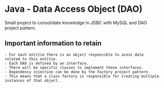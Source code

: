 # Java - Data Access Object (DAO)

Small project to consolidate knowledge in JDBC with MySQL and DAO project pattern.

## Important information to retain
```
- For each entitie there is an object responsible to acess data related to this entitie.
- Each DAO is defined by an interface.
- There will be specific classes to implement those interfaces.
- Dependency injection can be done by the Factory project pattern.
- This means that a class factory is responsible for creating multiple instances of that object.
```


